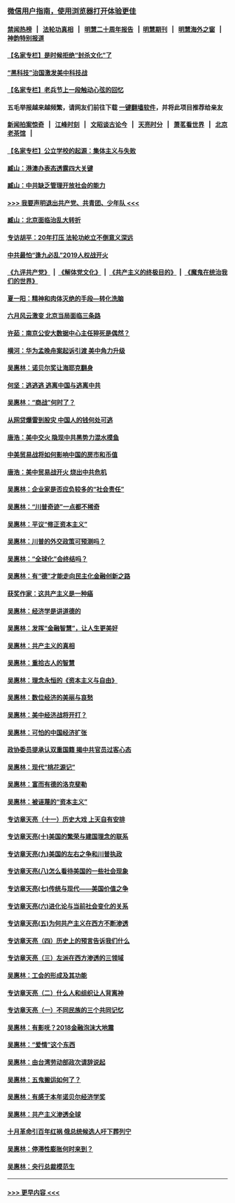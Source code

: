 ### [微信用户指南，使用浏览器打开体验更佳](https://github.com/gfw-breaker/banned-news1/blob/master/indexes/wechat-guide.md?t=0)
#### [禁闻热榜](热点新闻.md?t=0)  &nbsp;&nbsp;|&nbsp;&nbsp; [法轮功真相](https://github.com/gfw-breaker/truth/blob/master/README.md?t=0) &nbsp;&nbsp;|&nbsp;&nbsp; [明慧二十周年报告](https://github.com/gfw-breaker/mh-reports/blob/master/README.md?t=0) &nbsp;&nbsp;|&nbsp;&nbsp;[明慧期刊](https://github.com/gfw-breaker/mh-qikan) &nbsp;&nbsp;|&nbsp;&nbsp; [明慧海外之窗](https://github.com/gfw-breaker/mh-news/blob/master/README.md?t=0) &nbsp;&nbsp;|&nbsp;&nbsp; [神韵特别报道](https://github.com/gfw-breaker/mh-news/blob/master/shenyun.md?t=0)
#### [【名家专栏】是时候拒绝“封杀文化”了](../pages/nsc423/n11814093.md?t=02091611) 
#### [“黑科技”治国激发美中科技战](../pages/nsc423/n11638056.md?t=02091611) 
#### [【名家专栏】老兵节上一段触动心弦的回忆](../pages/nsc423/n11646016.md?t=02091611) 
#### 五毛举报越来越频繁，请网友们前往下载 [一键翻墙软件](https://github.com/gfw-breaker/ssr-accounts)，并将此项目推荐给亲友
#### [新闻拍案惊奇](https://github.com/gfw-breaker/banned-news1/blob/master/pages/link4.md) &nbsp;&nbsp;|&nbsp;&nbsp; [江峰时刻](https://github.com/gfw-breaker/banned-news1/blob/master/pages/link4.md) &nbsp;&nbsp;|&nbsp;&nbsp; [文昭谈古论今](https://github.com/gfw-breaker/banned-news1/blob/master/pages/link4.md) &nbsp;&nbsp;|&nbsp;&nbsp; [天亮时分](https://github.com/gfw-breaker/banned-news1/blob/master/pages/link4.md) &nbsp;&nbsp;|&nbsp;&nbsp; [萧茗看世界](https://github.com/gfw-breaker/banned-news1/blob/master/pages/link4.md) &nbsp;&nbsp;|&nbsp;&nbsp; [北京老茶馆](https://github.com/gfw-breaker/banned-news1/blob/master/pages/link4.md) &nbsp;&nbsp;|&nbsp;&nbsp; 
#### [【名家专栏】公立学校的起源：集体主义与失败](../pages/nsc423/n11601833.md?t=02091611) 
#### [臧山：港澳办表态透露四大关键](../pages/nsc423/n11421628.md?t=02091611) 
#### [臧山：中共缺乏管理开放社会的能力](../pages/nsc423/n11407457.md?t=02091611) 
#### [>>> 我要声明退出共产党、共青团、少年队 <<<](https://github.com/begood0513/goodnews/blob/master/quit/letter.md) 
#### [臧山：北京面临治乱大转折](../pages/nsc423/n11406895.md?t=02091611) 
#### [专访胡平：20年打压 法轮功屹立不倒意义深远](../pages/nsc423/n11398800.md?t=02091611) 
#### [中共最怕“逢九必乱”2019人权战开火](../pages/nsc423/n11385248.md?t=02091611) 
#### [《九评共产党》](https://github.com/begood0513/9ping.md/blob/master/README.md) &nbsp;|&nbsp; [《解体党文化》](../../../../jtdwh.md/blob/master/README.md)  &nbsp;|&nbsp; [《共产主义的终极目的》](../../../../gczydzjmd.md/blob/master/README.md) &nbsp;|&nbsp; [《魔鬼在统治我们的世界》](../../../../mgztzwmdsj.md/blob/master/README.md) 
#### [夏一阳：精神和肉体灭绝的手段—转化洗脑](../pages/nsc423/n11368250.md?t=02091611) 
#### [六月风云激变 北京当局面临三条路](../pages/nsc423/n11313668.md?t=02091611) 
#### [许茹：南京公安大数据中心主任猝死是偶然？](../pages/nsc423/n11064744.md?t=02091611) 
#### [横河：华为孟晚舟案起诉引渡 美中角力升级](../pages/nsc423/n11027230.md?t=02091611) 
#### [吴惠林：诺贝尔奖让海耶克翻身](../pages/nsc423/n10890049.md?t=02091611) 
#### [何坚：逃逃逃 逃离中国与逃离中共](../pages/nsc423/n10592891.md?t=02091611) 
#### [吴惠林：“商战”何时了？](../pages/nsc423/n10573558.md?t=02091611) 
#### [从网贷爆雷到股灾 中国人的钱何处可逃](../pages/nsc423/n10572800.md?t=02091611) 
#### [唐浩：美中交火 隐现中共黑势力混水摸鱼](../pages/nsc423/n10544040.md?t=02091611) 
#### [中美贸易战将如何影响中国的房市和币值](../pages/nsc423/n10543697.md?t=02091611) 
#### [唐浩：美中贸易战开火 烧出中共危机](../pages/nsc423/n10540126.md?t=02091611) 
#### [吴惠林：企业家是否应负较多的“社会责任”](../pages/nsc423/n10535022.md?t=02091611) 
#### [吴惠林：“川普奇迹”一点都不稀奇](../pages/nsc423/n10512808.md?t=02091611) 
#### [吴惠林：平议“修正资本主义”](../pages/nsc423/n10495724.md?t=02091611) 
#### [吴惠林：川普的外交政策可预测吗？](../pages/nsc423/n10462387.md?t=02091611) 
#### [吴惠林：“全球化”会终结吗？](../pages/nsc423/n10452838.md?t=02091611) 
#### [吴惠林：有“德”才能走向民主化金融创新之路](../pages/nsc423/n10432292.md?t=02091611) 
#### [获奖作家：这共产主义是一种癌](../pages/nsc423/n10431541.md?t=02091611) 
#### [吴惠林：经济学是讲道德的](../pages/nsc423/n10398014.md?t=02091611) 
#### [吴惠林：发挥“金融智慧”，让人生更美好](../pages/nsc423/n10375019.md?t=02091611) 
#### [吴惠林：共产主义的真相](../pages/nsc423/n10351394.md?t=02091611) 
#### [吴惠林：重拾古人的智慧](../pages/nsc423/n10337691.md?t=02091611) 
#### [吴惠林：理念永恒的《资本主义与自由》](../pages/nsc423/n10316274.md?t=02091611) 
#### [吴惠林：数位经济的美丽与哀愁](../pages/nsc423/n10292946.md?t=02091611) 
#### [吴惠林：美中经济战将开打？](../pages/nsc423/n10258825.md?t=02091611) 
#### [吴惠林：可怕的中国经济扩张](../pages/nsc423/n10219147.md?t=02091611) 
#### [政协委员提承认双重国籍 揭中共官员过客心态](../pages/nsc423/n10208809.md?t=02091611) 
#### [吴惠林：现代“桃花源记”](../pages/nsc423/n10185234.md?t=02091611) 
#### [吴惠林：富而有德的洛克斐勒](../pages/nsc423/n10142264.md?t=02091611) 
#### [吴惠林：被诬蔑的“资本主义”](../pages/nsc423/n10124816.md?t=02091611) 
#### [专访章天亮（十一）历史大戏 上天自有安排](../pages/nsc423/n10094905.md?t=02091611) 
#### [专访章天亮(十)美国的繁荣与建国理念的联系](../pages/nsc423/n10094899.md?t=02091611) 
#### [专访章天亮(九)美国的左右之争和川普执政](../pages/nsc423/n10094889.md?t=02091611) 
#### [专访章天亮(八)怎么看待美国的一些社会现象](../pages/nsc423/n10094857.md?t=02091611) 
#### [专访章天亮(七)传统与现代——美国价值之争](../pages/nsc423/n10093140.md?t=02091611) 
#### [专访章天亮(六)进化论与当前社会变化的关系](../pages/nsc423/n10092036.md?t=02091611) 
#### [专访章天亮(五)为何共产主义在西方不断渗透](../pages/nsc423/n10083620.md?t=02091611) 
#### [专访章天亮（四）历史上的预言告诉我们什么](../pages/nsc423/n10083606.md?t=02091611) 
#### [专访章天亮（三）左派在西方渗透的三领域](../pages/nsc423/n10081115.md?t=02091611) 
#### [吴惠林：工会的形成及其功能](../pages/nsc423/n10080633.md?t=02091611) 
#### [专访章天亮（二）什么人和组织让人背离神](../pages/nsc423/n10076637.md?t=02091611) 
#### [专访章天亮（一）不同民族的三个共同记忆](../pages/nsc423/n10074188.md?t=02091611) 
#### [吴惠林：有影呒？2018金融泡沫大地震](../pages/nsc423/n10040534.md?t=02091611) 
#### [吴惠林：“爱情”这个东西](../pages/nsc423/n10019423.md?t=02091611) 
#### [吴惠林：由台湾劳动部政次请辞说起](../pages/nsc423/n9979679.md?t=02091611) 
#### [吴惠林：五鬼搬运如何了？](../pages/nsc423/n9925338.md?t=02091611) 
#### [吴惠林：有感于本年诺贝尔经济学奖](../pages/nsc423/n9871883.md?t=02091611) 
#### [吴惠林：共产主义渗透全球](../pages/nsc423/n9812748.md?t=02091611) 
#### [十月革命引百年红祸 俄总统候选人吁下葬列宁](../pages/nsc423/n9810182.md?t=02091611) 
#### [吴惠林：停滞性膨胀何时来到？](../pages/nsc423/n9764136.md?t=02091611) 
#### [吴惠林：央行总裁模范生](../pages/nsc423/n9728134.md?t=02091611) 

----
#### [ >>> 更早内容 <<< ](../indexes/nsc423-earlier.md)
